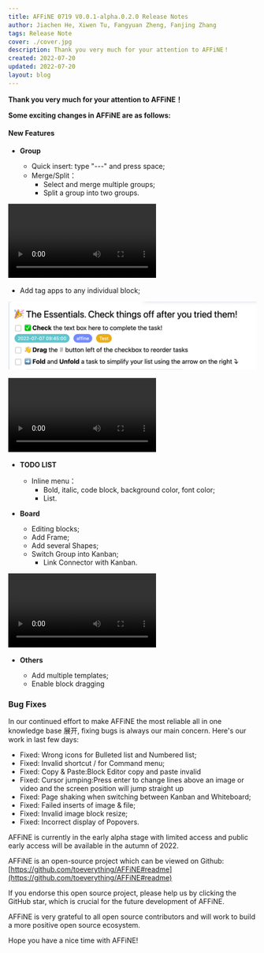 ```yaml
---
title: AFFiNE 0719 V0.0.1-alpha.0.2.0 Release Notes
author: Jiachen He, Xiwen Tu, Fangyuan Zheng, Fanjing Zhang
tags: Release Note
cover: ./cover.jpg
description: Thank you very much for your attention to AFFiNE！
created: 2022-07-20
updated: 2022-07-20
layout: blog
---
```


**Thank you very much for your attention to AFFiNE！**

**Some exciting changes in AFFiNE are as follows:**

#### New Features

- **Group**

  - Quick insert: type "---" and press space;
  - Merge/Split：
    - Select and merge multiple groups;
    - Split a group into two groups.

<video><source /></video>

- Add tag apps to any individual block;

![](./952b77b42c0b56b820b139c6586028fdc3c29929-1272x348.png)

<video><source /></video>

- **TODO LIST**

  - Inline menu：
    - Bold, italic, code block, background color, font color;
    - List.

- **Board**

  - Editing blocks;
  - Add Frame;
  - Add several Shapes;
  - Switch Group into Kanban;
    - Link Connector with Kanban.

<video><source /></video>

- **Others**

  - Add multiple templates;
  - Enable block dragging

### **Bug Fixes**

In our continued effort to make AFFiNE the most reliable all in one knowledge base 展开, fixing bugs is always our main concern. Here's our work in last few days:

- Fixed: Wrong icons for Bulleted list and Numbered list;
- Fixed: Invalid shortcut / for Command menu;
- Fixed: Copy & Paste:Block Editor copy and paste invalid
- Fixed: Cursor jumping:Press enter to change lines above an image or video and the screen position will jump straight up
- Fixed: Page shaking when switching between Kanban and Whiteboard;
- Fixed: Failed inserts of image & file;
- Fixed: Invalid image block resize;
- Fixed: Incorrect display of Popovers.

AFFiNE is currently in the early alpha stage with limited access and public early access will be available in the autumn of 2022.

AFFiNE is an open-source project which can be viewed on Github: [https://github.com/toeverything/AFFiNE#readme](https://github.com/toeverything/AFFiNE#readme)

If you endorse this open source project, please help us by clicking the GitHub star, which is crucial for the future development of AFFiNE.

AFFiNE is very grateful to all open source contributors and will work to build a more positive open source ecosystem.

Hope you have a nice time with AFFiNE!
